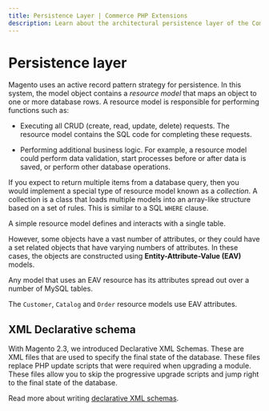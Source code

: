 ```yaml
---
title: Persistence Layer | Commerce PHP Extensions
description: Learn about the architectural persistence layer of the Commerce framework.
---
```


# Persistence layer

Magento uses an active record pattern strategy for persistence. In this system, the model object contains a *resource model* that maps an object to one or more database rows. A resource model is responsible for performing functions such as:

*  Executing all CRUD (create, read, update, delete) requests. The resource model contains the SQL code for completing these requests.

*  Performing additional business logic. For example, a resource model could perform data validation, start processes before or after data is saved, or perform other database operations.

If you expect to return multiple items from a database query, then you would implement a special type of resource model known as a *collection*. A collection is a class that loads multiple models into an array-like structure based on a set of rules. This is similar to a SQL `WHERE` clause.

A simple resource model defines and interacts with a single table.

However, some objects have a vast number of attributes, or they could have a set related objects that have varying numbers of attributes. In these cases, the objects are constructed using **Entity-Attribute-Value (EAV)** models.

Any model that uses an EAV resource has its attributes spread out over a number of MySQL tables.

The `Customer`, `Catalog` and `Order` resource models use EAV attributes.

## XML Declarative schema

With Magento 2.3, we introduced Declarative XML Schemas.
These are XML files that are used to specify the final state of the database.
These files replace PHP update scripts that were required when upgrading a module.
These files allow you to skip the progressive upgrade scripts and jump right to the final state of the database.

Read more about writing [declarative XML schemas](https://devdocs.magento.com/guides/v2.4/extension-dev-guide/declarative-schema/db-schema.html).
